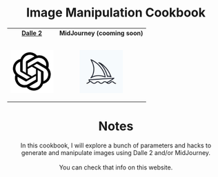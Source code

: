 <div align="center">
    <h1>
        Image Manipulation Cookbook
    </h1>
</div>


<!-- Social -->
<table width="100%" align="center">
    <tr>
        <td align="center">
            <a href="dalle2/README.md">
            <strong>Dalle 2</strong>
            <br />
            <br />
            <p><img height="100" alt="Music" src="images/openai.png"> </p>
            </a>
        </td>
        <td align="center">
            <strong>MidJourney (cooming soon)</strong>
            <br />
            <br />
            <p><img alt="Globe" height="100" src="images/midjourney.png"></p>
        </td>
    </tr>
</table>

<!-- Details -->

<div align="center">
    <h1>
        Notes
    </h1>
    <p>
        In this cookbook, I will explore a bunch of parameters and hacks to generate and manipulate images using Dalle 2 and/or MidJourney.
        <br>
        <br>
        You can check that info on <a>this website</a>.
    </p>
</div>